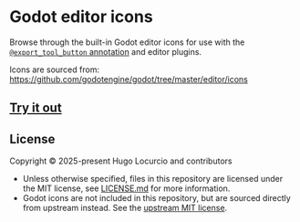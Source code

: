 # Godot editor icons

Browse through the built-in Godot editor icons for use with
the [`@export_tool_button` annotation](https://docs.godotengine.org/en/latest/tutorials/scripting/gdscript/gdscript_exports.html#export-tool-button)
and editor plugins.

Icons are sourced from: https://github.com/godotengine/godot/tree/master/editor/icons

## [Try it out](https://godot-editor-icons.github.io/)

## License

Copyright © 2025-present Hugo Locurcio and contributors

- Unless otherwise specified, files in this repository are licensed under the
  MIT license, see [LICENSE.md](LICENSE.md) for more information.
- Godot icons are not included in this repository,
  but are sourced directly from upstream instead. See
  the [upstream MIT license](https://github.com/godotengine/godot/blob/master/LICENSE.txt).
